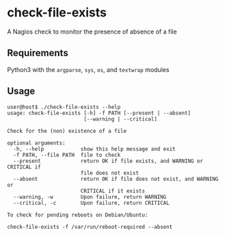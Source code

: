 #  check-file-exists

A Nagios check to monitor the presence of absence of a file

## Requirements

Python3 with the `argparse`, `sys`, `os`, and `textwrap` modules

## Usage

```
user@host$ ./check-file-exists --help
usage: check-file-exists [-h] -f PATH [--present | --absent]
                         [--warning | --critical]

Check for the (non) existence of a file

optional arguments:
  -h, --help            show this help message and exit
  -f PATH, --file PATH  file to check
  --present             return OK if file exists, and WARNING or CRITICAL if
                        file does not exist
  --absent              return OK if file does not exist, and WARNING or
                        CRITICAL if it exists
  --warning, -w         Upon failure, return WARNING
  --critical, -c        Upon failure, return CRITICAL

To check for pending reboots on Debian/Ubuntu:

check-file-exists -f /var/run/reboot-required --absent
```

